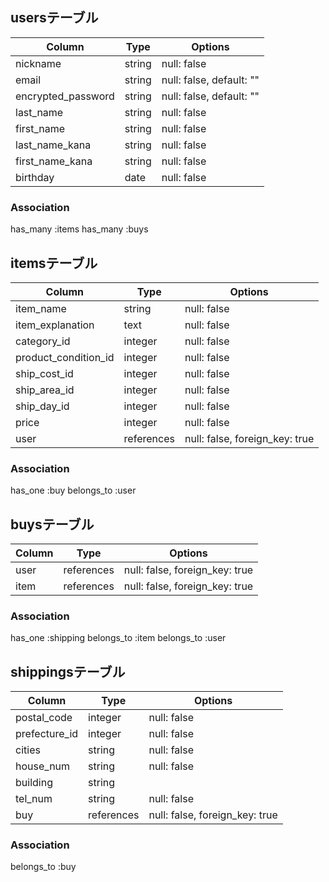 ## usersテーブル
| Column             | Type   | Options                  |
| ------------------ | ------ | ------------------------ |
| nickname           | string | null: false              |
| email              | string | null: false, default: "" |
| encrypted_password | string | null: false, default: "" |
| last_name          | string | null: false              |
| first_name         | string | null: false              |
| last_name_kana     | string | null: false              |
| first_name_kana    | string | null: false              |
| birthday           | date   | null: false              |

### Association
has_many :items
has_many :buys


## itemsテーブル
| Column               | Type       | Options                        |
| -------------------- | ---------- | ------------------------------ |
| item_name            | string     | null: false                    |
| item_explanation     | text       | null: false                    |
| category_id          | integer    | null: false                    |
| product_condition_id | integer    | null: false                    |
| ship_cost_id         | integer    | null: false                    |
| ship_area_id         | integer    | null: false                    |
| ship_day_id          | integer    | null: false                    |
| price                | integer    | null: false                    |
| user                 | references | null: false, foreign_key: true |

### Association
has_one :buy
belongs_to :user


## buysテーブル

| Column             | Type       | Options                        |
| ------------------ | ---------- | ------------------------------ |
| user               | references | null: false, foreign_key: true |
| item               | references | null: false, foreign_key: true |

### Association
has_one :shipping
belongs_to :item
belongs_to :user


## shippingsテーブル
| Column             | Type       | Options                        |
| ------------------ | ---------- | ------------------------------ |
| postal_code        | integer    | null: false                    |
| prefecture_id      | integer    | null: false                    |
| cities             | string     | null: false                    |
| house_num          | string     | null: false                    |
| building           | string     |                                |
| tel_num            | string     | null: false                    |
| buy                | references | null: false, foreign_key: true |

### Association
belongs_to :buy
